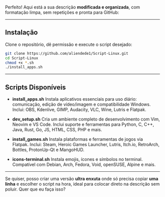 Perfeito! Aqui está a sua descrição **modificada e organizada**, com formatação limpa, sem repetições e pronta para GitHub:

---

## Instalação

Clone o repositório, dê permissão e execute o script desejado:

```bash
git clone https://github.com/aliendede1/Script-Linux.git
cd Script-Linux
chmod +x *.sh
./install_apps.sh      
```

---

## Scripts Disponíveis

* **install_apps.sh**
  Instala aplicativos essenciais para uso diário: comunicação, edição de vídeo/imagem e compatibilidade Windows.
  Inclui: OBS, Kdenlive, GIMP, Audacity, VLC, Wine, Lutris e Flatpak.

* **dev_setup.sh**
  Cria um ambiente completo de desenvolvimento com Vim, Neovim e VS Code.
  Inclui suporte e ferramentas para Python, C, C++, Java, Rust, Go, JS, HTML, CSS, PHP e mais.

* **install_games.sh**
  Instala plataformas e ferramentas de jogos via Flatpak.
  Inclui: Steam, Heroic Games Launcher, Lutris, Itch.io, RetroArch, Bottles, ProtonUp-Qt e MangoHUD.

* **icons-terminal.sh**
  Instala emojis, ícones e símbolos no terminal.
  Compatível com Debian, Arch, Fedora, Void, openSUSE, Alpine e mais.

---

Se quiser, posso criar uma versão **ultra enxuta** onde só precisa copiar **uma linha** e escolher o script na hora, ideal para colocar direto na descrição sem poluir. Quer que eu faça isso?

